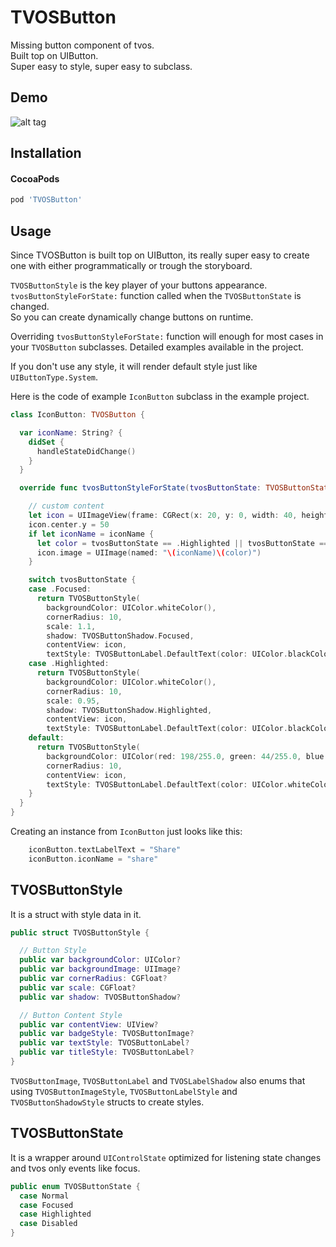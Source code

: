 TVOSButton
===

Missing button component of tvos.  
Built top on UIButton.  
Super easy to style, super easy to subclass.  

Demo
----
![alt tag](https://raw.githubusercontent.com/movielala/TVOSButton/master/demo.gif)

Installation
----

#### CocoaPods

``` ruby
pod 'TVOSButton'
```

Usage
----

Since TVOSButton is built top on UIButton, its really super easy to create one with either programmatically or trough the storyboard.
  
`TVOSButtonStyle` is the key player of your buttons appearance.  
`tvosButtonStyleForState:` function called when the `TVOSButtonState` is changed.  
So you can create dynamically change buttons on runtime.
  
Overriding `tvosButtonStyleForState:` function will enough for most cases in your `TVOSButton` subclasses. Detailed examples available in the project.
   
If you don't use any style, it will render default style just like `UIButtonType.System`.
  
Here is the code of example `IconButton` subclass in the example project.

``` swift
class IconButton: TVOSButton {

  var iconName: String? {
    didSet {
      handleStateDidChange()
    }
  }

  override func tvosButtonStyleForState(tvosButtonState: TVOSButtonState) -> TVOSButtonStyle {

    // custom content
    let icon = UIImageView(frame: CGRect(x: 20, y: 0, width: 40, height: 40))
    icon.center.y = 50
    if let iconName = iconName {
      let color = tvosButtonState == .Highlighted || tvosButtonState == .Focused ? "Black" : "White"
      icon.image = UIImage(named: "\(iconName)\(color)")
    }

    switch tvosButtonState {
    case .Focused:
      return TVOSButtonStyle(
        backgroundColor: UIColor.whiteColor(),
        cornerRadius: 10,
        scale: 1.1,
        shadow: TVOSButtonShadow.Focused,
        contentView: icon,
        textStyle: TVOSButtonLabel.DefaultText(color: UIColor.blackColor()))
    case .Highlighted:
      return TVOSButtonStyle(
        backgroundColor: UIColor.whiteColor(),
        cornerRadius: 10,
        scale: 0.95,
        shadow: TVOSButtonShadow.Highlighted,
        contentView: icon,
        textStyle: TVOSButtonLabel.DefaultText(color: UIColor.blackColor()))
    default:
      return TVOSButtonStyle(
        backgroundColor: UIColor(red: 198/255.0, green: 44/255.0, blue: 48/255.0, alpha: 1),
        cornerRadius: 10,
        contentView: icon,
        textStyle: TVOSButtonLabel.DefaultText(color: UIColor.whiteColor()))
    }
  }
}
```
  
Creating an instance from `IconButton` just looks like this:

``` swift
    iconButton.textLabelText = "Share"
    iconButton.iconName = "share"
```

TVOSButtonStyle
----

It is a struct with style data in it.

``` swift
public struct TVOSButtonStyle {

  // Button Style
  public var backgroundColor: UIColor?
  public var backgroundImage: UIImage?
  public var cornerRadius: CGFloat?
  public var scale: CGFloat?
  public var shadow: TVOSButtonShadow?

  // Button Content Style
  public var contentView: UIView?
  public var badgeStyle: TVOSButtonImage?
  public var textStyle: TVOSButtonLabel?
  public var titleStyle: TVOSButtonLabel?
}
```

`TVOSButtonImage`, `TVOSButtonLabel` and `TVOSLabelShadow` also enums that using `TVOSButtonImageStyle`, `TVOSButtonLabelStyle` and `TVOSButtonShadowStyle` structs to create styles.

TVOSButtonState
----

It is a wrapper around `UIControlState` optimized for listening state changes and tvos only events like focus.
  

``` swift
public enum TVOSButtonState {
  case Normal
  case Focused
  case Highlighted
  case Disabled
}
```
